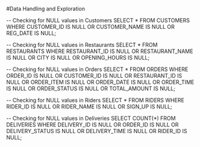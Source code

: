 #Data Handling and Exploration

-- Checking for NULL values in Customers
SELECT * FROM CUSTOMERS
WHERE CUSTOMER_ID IS NULL OR CUSTOMER_NAME IS NULL OR REG_DATE IS NULL;

-- Checking for NULL values in Restaurants
SELECT * FROM RESTAURANTS
WHERE RESTAURANT_ID IS NULL OR RESTAURANT_NAME IS NULL OR CITY IS NULL OR OPENING_HOURS IS NULL;

-- Checking for NULL values in Orders
SELECT * FROM ORDERS
WHERE ORDER_ID IS NULL OR CUSTOMER_ID IS NULL OR RESTAURANT_ID IS NULL OR ORDER_ITEM IS NULL
OR ORDER_DATE IS NULL OR ORDER_TIME IS NULL OR ORDER_STATUS IS NULL OR TOTAL_AMOUNT IS NULL;

-- Checking for NULL values in Riders
SELECT * FROM RIDERS
WHERE RIDER_ID IS NULL OR RIDER_NAME IS NULL OR SIGN_UP IS NULL;

-- Checking for NULL values in Deliveries
SELECT COUNT(*) FROM DELIVERIES
WHERE DELIVERY_ID IS NULL OR ORDER_ID IS NULL OR DELIVERY_STATUS IS NULL OR DELIVERY_TIME IS NULL
OR RIDER_ID IS NULL;




